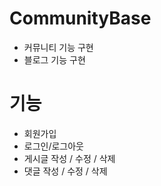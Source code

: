 # CommunityBase
- 커뮤니티 기능 구현
- 블로그 기능 구현

# 기능
- 회원가입
- 로그인/로그아웃
- 게시글 작성 / 수정 / 삭제
- 댓글 작성 / 수정 / 삭제
